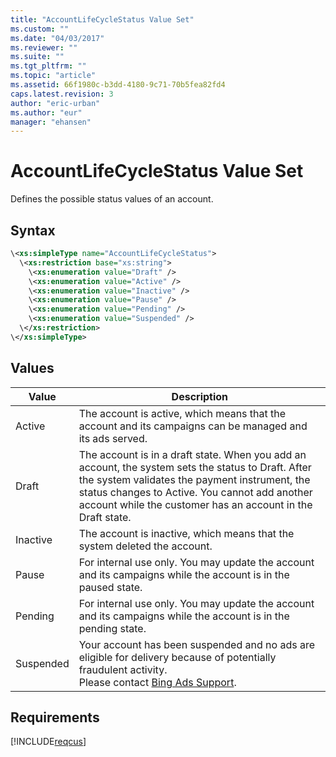 ```yaml
---
title: "AccountLifeCycleStatus Value Set"
ms.custom: ""
ms.date: "04/03/2017"
ms.reviewer: ""
ms.suite: ""
ms.tgt_pltfrm: ""
ms.topic: "article"
ms.assetid: 66f1980c-b3dd-4180-9c71-70b5fea82fd4
caps.latest.revision: 3
author: "eric-urban"
ms.author: "eur"
manager: "ehansen"
---
```

# AccountLifeCycleStatus Value Set
Defines the possible status values of an account.

## Syntax

```xml
\<xs:simpleType name="AccountLifeCycleStatus">
  \<xs:restriction base="xs:string">
    \<xs:enumeration value="Draft" />
    \<xs:enumeration value="Active" />
    \<xs:enumeration value="Inactive" />
    \<xs:enumeration value="Pause" />
    \<xs:enumeration value="Pending" />
    \<xs:enumeration value="Suspended" />
  \</xs:restriction>
\</xs:simpleType>
```

## Values

|Value|Description|
|---------|---------------|
|Active|The account is active, which means that the account and its campaigns can be managed and its ads served.|
|Draft|The account is in a draft state. When you add an account, the system sets the status to Draft. After the system validates the payment instrument, the status changes to Active. You cannot add another account while the customer has an account in the Draft state.|
|Inactive|The account is inactive, which means that the system deleted the account.|
|Pause|For internal use only. You may update the account and its campaigns while the account is in the paused state.|
|Pending|For internal use only. You may update the account and its campaigns while the account is in the pending state.|
|Suspended|Your account has been suspended and no ads are eligible for delivery because of potentially fraudulent activity. <br />Please contact [Bing Ads Support](http://go.microsoft.com/fwlink/?LinkId=269631).|

## Requirements
[!INCLUDE[reqcus](../customer-api/includes/reqcus.md)]